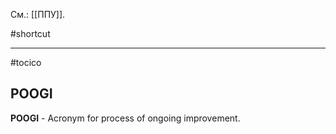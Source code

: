 См.: [[ППУ]].

#shortcut




<hr/>

#tocico

## POOGI

<b>POOGI</b> - Acronym for process of ongoing improvement. 


